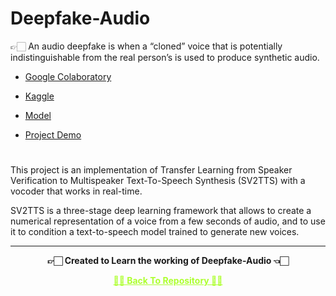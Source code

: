 # Deepfake-Audio
 👉🏻 An audio deepfake is when a “cloned” voice that is potentially indistinguishable from the real person’s is used to produce synthetic audio.

 - [Google Colaboratory](https://github.com/Amey-Thakur/DEEPFAKE-AUDIO/blob/main/DEEPFAKE_AUDIO.ipynb)
 
 - [Kaggle](https://www.kaggle.com/ameythakur20/deepfake-audio)
 
 - [Model](https://drive.google.com/uc?id=1n1sPXvT34yXFLT47QZA6FIRGrwMeSsZc)
 
 - [Project Demo](https://youtu.be/i3wnBcbHDbs)

#

This project is an implementation of Transfer Learning from Speaker Verification to Multispeaker Text-To-Speech Synthesis (SV2TTS) with a vocoder that works in real-time. 

SV2TTS is a three-stage deep learning framework that allows to create a numerical representation of a voice from a few seconds of audio, and to use it to condition a text-to-speech model trained to generate new voices.

---

<p align="center"> <b> 👉🏻 Created to Learn the working of Deepfake-Audio 👈🏻 <b> </p>
 
<p align="center"><a href='https://github.com/Amey-Thakur/DEEPFAKE-AUDIO', style='color: greenyellow;'> ✌🏻 Back To Repository ✌🏻</p>
